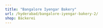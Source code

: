 ```yaml
---
title: "Bangalore Iyengar Bakery"
url: /hyderabad/bangalore-iyengar-bakery-2/
shop: Bäckerei
---
```

